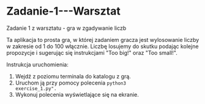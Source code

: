 # Zadanie-1---Warsztat
Zadanie 1 z warsztatu - gra w zgadywanie liczb

Ta aplikacja to prosta gra, w której zadaniem gracza jest wylosowanie liczby w zakresie od 1 do 100 włącznie.
Liczbę losujemy do skutku podając kolejne propozycje i sugerując się instrukcjami "Too big!" oraz "Too small!".

Instrukcja uruchomienia:
1. Wejdź z poziomu terminala do katalogu z grą.
2. Uruchom ją przy pomocy polecenia <code>python3 exercise_1.py".</code>
3. Wykonuj polecenia wyświetlające się na ekranie.
